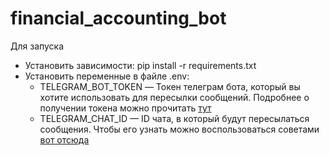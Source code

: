 
# financial_accounting_bot
Для запуска
<ul>
<li>Установить зависимости: pip install -r requirements.txt</li>
<li>Установить переменные в файле .env:
<ul>
<li> TELEGRAM_BOT_TOKEN — Токен телеграм бота, 
который вы хотите использовать для пересылки сообщений. 
Подробнее о получении токена можно прочитать <a href="https://core.telegram.org/bots#creating-a-new-bot">тут</a></li>
<li>TELEGRAM_CHAT_ID — ID чата, в который будут пересылаться сообщения. 
Чтобы его узнать можно воспользоваться советами <a href="https://stackoverflow.com/questions/32423837/telegram-bot-how-to-get-a-group-chat-id">вот отсюда</a></li>
</ul>
</li>
</ul>
